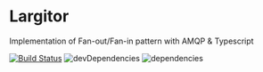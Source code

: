 # Largitor

Implementation of Fan-out/Fan-in pattern with AMQP & Typescript

[![Build Status](https://travis-ci.org/meel-io/ventilator.svg?branch=master)](https://travis-ci.org/meel-io/ventilator) ![devDependencies](https://david-dm.org/meel-io/ventilator/dev-status.svg) ![dependencies](https://david-dm.org/meel-io/ventilator.svg)
